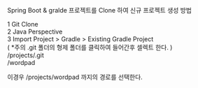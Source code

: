 Spring Boot & gralde 프로젝트를 Clone 하여 신규 프로젝트 생성 방법  
    
1 Git Clone  
2 Java Perspective  
3 Import Project > Gradle > Existing Gradle Project  
( *주의 .git 폴더의 형제 폴더를 클릭하여 들어간후 셀렉트 한다. )  
/projects/.git  
         /wordpad  
  
이경우 /projects/wordpad 까지의 경로를 선택한다.  
